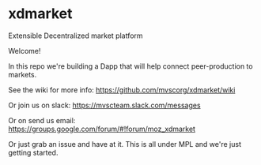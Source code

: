 # xdmarket
Extensible Decentralized market platform 

Welcome!

In this repo we're building a Dapp that will help connect peer-production to markets.

See the wiki for more info: https://github.com/mvscorg/xdmarket/wiki

Or join us on slack: https://mvscteam.slack.com/messages

Or on send us email: https://groups.google.com/forum/#!forum/moz_xdmarket

Or just grab an issue and have at it.  This is all under MPL and we're just getting started.

